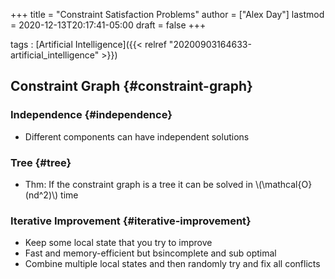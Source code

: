 +++
title = "Constraint Satisfaction Problems"
author = ["Alex Day"]
lastmod = 2020-12-13T20:17:41-05:00
draft = false
+++

tags
: [Artificial Intelligence]({{< relref "20200903164633-artificial_intelligence" >}})


## Constraint Graph {#constraint-graph}


### Independence {#independence}

-   Different components can have independent solutions


### Tree {#tree}

-   Thm: If the constraint graph is a tree it can be solved in \\(\mathcal{O}(nd^2)\\) time


### Iterative Improvement {#iterative-improvement}

-   Keep some local state that you try to improve
-   Fast and memory-efficient but  bsincomplete and sub optimal
-   Combine multiple local states and then randomly try and fix all conflicts

